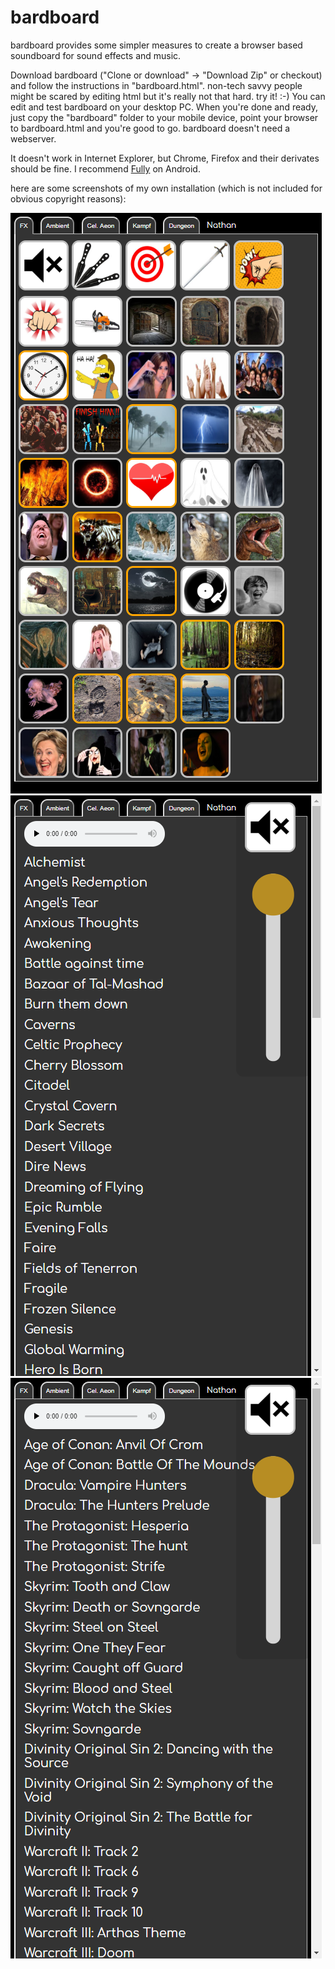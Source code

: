 # bardboard

bardboard provides some simpler measures to create a browser based soundboard for sound effects and music. 

Download bardboard ("Clone or download" -&gt; "Download Zip" or checkout) and follow the instructions in "bardboard.html". non-tech savvy people might be scared by editing html but it's really not that hard. try it! :-) You can edit and test bardboard on your desktop PC. When you're done and ready, just copy the "bardboard" folder to your mobile device, point your browser to bardboard.html and you're good to go. bardboard doesn't need a webserver.

It doesn't work in Internet Explorer, but Chrome, Firefox and their derivates should be fine. I recommend [Fully](https://play.google.com/store/apps/details?id=de.ozerov.fully) on Android.

here are some screenshots of my own installation (which is not included for obvious copyright reasons):

![screenshot](screenshots/screenshot_main.png?raw=true)
![screenshot](screenshots/screenshot_celaeon.png?raw=true)
![screenshot](screenshots/screenshot_kampf.png?raw=true)
